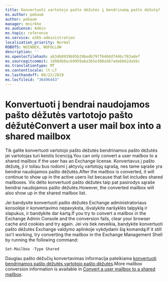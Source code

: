 ```yaml
---
title: Konvertuoti vartotojo pašto dėžutės į bendrinamą pašto dėžutę?
ms.author: pebaum
author: pebaum
manager: mnirkhe
ms.audience: Admin
ms.topic: reference
ms.service: o365-administration
localization_priority: Normal
ROBOTS: NOINDEX, NOFOLLOW
description: ''
ms.openlocfilehash: ab34b8939b95b29bedb797f640dd744bc783adef
ms.sourcegitcommit: 1d98db8acb9959aba3b5e308a567ade6b62da56c
ms.translationtype: MT
ms.contentlocale: lt-LT
ms.lasthandoff: 08/22/2019
ms.locfileid: "36496443"
---
```

# <a name="convert-a-user-mail-box-into-a-shared-mailbox"></a><span data-ttu-id="d0f25-102">Konvertuoti į bendrai naudojamos pašto dėžutės vartotojo pašto dėžutė</span><span class="sxs-lookup"><span data-stu-id="d0f25-102">Convert a user mail box into a shared mailbox</span></span>

<span data-ttu-id="d0f25-103">Tik galite konvertuoti vartotojo pašto dėžutės bendrinamos pašto dėžutės jei vartotojas turi keistis licenciją.</span><span class="sxs-lookup"><span data-stu-id="d0f25-103">You can only convert a user mailbox to a shared mailbox if the user has an Exchange license.</span></span> <span data-ttu-id="d0f25-104">Konvertavus į pašto dėžutę, ji ir toliau bus rodomi į aktyvių vartotojų sąrašą, nes tame sąraše yra bendrai naudojamos pašto dėžutės.</span><span class="sxs-lookup"><span data-stu-id="d0f25-104">After the mailbox is converted, it will continue to show up in the active users list because that list includes shared mailboxes.</span></span> <span data-ttu-id="d0f25-105">Vis dėlto konvertuoti pašto dėžutės taip pat pasirodys sąraše bendrai naudojamos pašto dėžutės.</span><span class="sxs-lookup"><span data-stu-id="d0f25-105">However, the converted mailbox will also show up in the shared mailbox list.</span></span> 
  
<span data-ttu-id="d0f25-106">Jei bandysite konvertuoti pašto dėžutės Exchange administratoriaus konsolėje ir konvertavimo nepavyksta, išvalykite naršyklės talpyklą ir slapukus, ir bandykite dar kartą.</span><span class="sxs-lookup"><span data-stu-id="d0f25-106">If you try to convert a mailbox in the Exchange Admin Console and the conversion fails, clear your browser cache and cookies and try again.</span></span> <span data-ttu-id="d0f25-107">Jei vis tiek neveikia, bandykite konvertuoti pašto dėžutės Exchange valdymo aplinkoje vykdydami šią komandą:</span><span class="sxs-lookup"><span data-stu-id="d0f25-107">If it still isn't working, try converting the mailbox in the Exchange Management Shell by running the following command:</span></span>
  
```
Set-Mailbox -Type Shared
```

<span data-ttu-id="d0f25-108">Daugiau pašto dėžučių konvertavimas informacija pateikiama [konvertuoti bendrinamos pašto dėžutės vartotojo pašto dėžutės](https://docs.microsoft.com/office365/admin/email/convert-user-mailbox-to-shared-mailbox).</span><span class="sxs-lookup"><span data-stu-id="d0f25-108">More mailbox conversion information is available in [Convert a user mailbox to a shared mailbox](https://docs.microsoft.com/office365/admin/email/convert-user-mailbox-to-shared-mailbox).</span></span>
  
